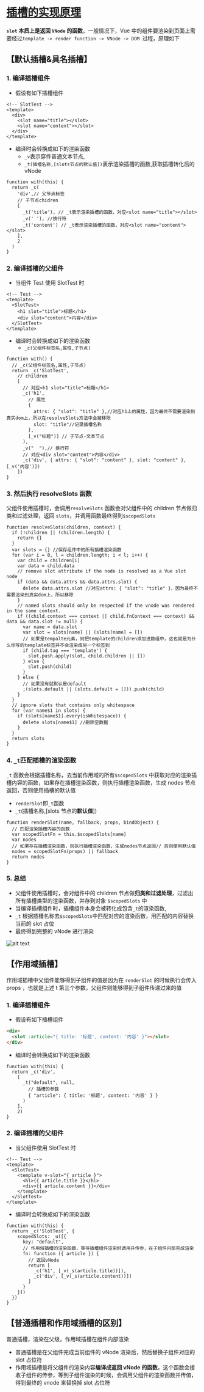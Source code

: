 # [插槽的实现原理](https://www.bilibili.com/video/BV1YM411w7Zc?spm_id_from=333.788.videopod.episodes&vd_source=9d75580d0b23d1137d56e03a996ac726&p=29)

**`slot` 本质上是返回 `VNode` 的函数**，一般情况下，Vue 中的组件要渲染到页面上需要经过`template -> render function -> VNode -> DOM `过程，原理如下

## 【默认插槽&具名插槽】

<!-- ![alt text](image.png) -->

### 1. 编译插槽组件

- 假设有如下插槽组件

```vue
<!-- SlotTest -->
<template>
  <div>
    <slot name="title"></slot>
    <slot name="content"></slot>
  </div>
</template>
```

- 编译时会转换成如下的渲染函数
  - `_v`表示穿件普通文本节点,
  - `_t(插槽名称,[slots节点的默认值])`表示渲染插槽的函数,获取插槽转化后的 vNode

```js{6,7,8}
function with(this) {
  return _c(
    'div',// 父节点标签
    // 子节点chidren
    [
      _t('title'), // _t表示渲染插槽的函数，对应<slot name="title"></slot>
      _v(' '), //换行符
      _t('content') // _t表示渲染插槽的函数，对应<slot name="content"></slot>
    ],
    2
  )
}

```

<!-- ![alt text](image-6.png) -->

### 2. 编译插槽的父组件

- 当组件 Test 使用 SlotTest 时

```vue{3,4}
<!-- Test -->
<template>
  <SlotTest>
    <h1 slot="title">标題</h1>
    <div slot="content">内容</div>
  </SlotTest>
</template>
```

- 编译时会转换成如下的渲染函数
  - `_c(父组件标签名,属性,子节点)`

```js{10,11,17}
function with() {
  // _c(父组件标签名,属性,子节点)
  return _c('SlotTest',
    // children
    [
      // 对应<h1 slot="title">标題</h1>
      _c('h1',
        // 属性
        {
          attrs: { "slot": "title" },//对应h1上的属性，因为最终不需要渲染到真实dom上，所以在resolveSlots方法中会被移除
          slot: "title"//记录插槽名称
        },
        [_v("标题")] // 子节点-文本节点
      ),
      _v("  "),// 换行符
      // 对应<div slot="content">内容</div>
      _c('div', { attrs: { "slot": "content" }, slot: "content" }, [_v('内容')])
    ])
}
```

### 3. 然后执行 resolveSlots 函数

父组件使用插槽时，会调用`resolveSlots` 函数会对父组件中的 children 节点做归类和过滤处理，返回 `slots`，并调用函数最终得到`$scopedSlots`

```js{5,11,17,18,19,25,34}
function resolveSlots(children, context) {
  if (!children || !children.length) {
    return {}
  }
  var slots = {} //保存组件中的所有插槽渲染函数
  for (var i = 0, l = children.length; i < l; i++) {
    var child = children[i]
    var data = child.data
    // remove slot attribute if the node is resolved as a Vue slot node
    if (data && data.attrs && data.attrs.slot) {
      delete data.attrs.slot //对应attrs: { "slot": "title" }，因为最终不需要渲染到真实dom上，所以移除
    }
    // named slots should only be respected if the vnode was rendered in the same context.
    if ((child.context === context || child.fnContext === context) && data && data.slot != null) {
      var name = data.slot
      var slot = slots[name] || (slots[name] = [])
      // 如果是tempalte元素，则把template的children添加进数组中，这也就是为什么你写的template标签并不会渲染成另一个标签到
      if (child.tag === 'template') {
        slot.push.apply(slot, child.children || [])
      } else {
        slot.push(child)
      }
    } else {
      // 如果没有就默认是default
      ;(slots.default || (slots.default = [])).push(child)
    }
  }
  // ignore slots that contains only whitespace
  for (var name$1 in slots) {
    if (slots[name$1].every(isWhitespace)) {
      delete slots[name$1] //删除空数据
    }
  }
  return slots
}
```

### 4. `_t`匹配插槽的渲染函数

`_t` 函数会根据插槽名称，去当前作用域的所有`$scopedSlots` 中获取对应的渲染插槽内容的函数，如果存在插槽渲染函数，则执行插槽渲染函数，生成 nodes 节点返回，否则使用插槽的默认值

- `renderSlot`即`_t`函数
- `_t`(插槽名称,[slots 节点的**默认值**])

```js{3,6}
function renderSlot(name, fallback, props, bindObject) {
  // 匹配渲染插槽内容的函数
  var scopedSlotFn = this.$scopedSlots[name]
  var nodes
  // 如果存在插槽渲染函数，则执行插槽渲染函数，生成nodes节点返回// 否则使用默认值
  nodes = scopedSlotFn(props) || fallback
  return nodes
}
```

### 5. 总结

- 父组件使用插槽时，会对组件中的 children 节点做**归类和过滤处理**，过滤出所有插槽类型的渲染函数，并存到对象 `$scopedSlots` 中
- 当编译插槽组件时，插槽组件本身会被转化成包含`_t`的渲染函数,
- `_t` 根据插槽名称去`$scopedSlots`中匹配对应的渲染函数，用匹配的内容替换当前的 slot 占位
- 最终得到完整的 vNode 进行渲染

![alt text](image-7.png)

## 【作用域插槽】

作用域插槽中父组件能够得到子组件的值是因为在 `renderSlot` 的时候执行会传入 props ，也就是上述 t 第三个参数，父组件则能够得到子组件传递过来的值

### 1. 编译插槽组件

- 假设有如下插槽组件

```html
<div>
  <slot :article="{ title: '标题', content: '内容' }"></slot>
</div>
```

- 编译时会转换成如下的渲染函数

```js{6}
function with(this) {
  return _c('div',
    [
      _t("default", null,
        // 插槽的参数
        { "article": { title: '标题', content: '内容' } }
      )
    ],
    2)
}
```

### 2. 编译插槽的父组件

- 当父组件使用 SlotTest 时

```vue{4}
<!-- Test -->
<template>
  <SlotTest>
    <template v-slot="{ article }">
      <hl>{{ article.title }}</hl>
      <div>{{ article.content }}</div>
    </template>
  </SlotTest>
</template>
```

- 编译时会转换成如下的渲染函数

```js{6,7}
function with(this) {
  return _c('SlotTest', {
    scopedSlots: _u([{
      key: "default",
      // 作用域插槽的渲染函数，等待插槽组件渲染时调用并传参，在子组件内部完成渲染
      fn: function ({ article }) {
        // 返回vNode
        return [
          _c('h1', [_v(_s(article.title))]),
          _c('div', [_v(_s(article.content))])
        ]
      }
    }])
  })
}
```

## 【普通插槽和作用域插槽的区别】

普通插槽，渲染在父级，作用域插槽在组件内部渲染

- 普通插槽是在父组件完成当前组件的 vNode 渲染后，然后替换子组件对应的 slot 占位符
- 作用域插槽是将父组件的渲染内容**编译成返回 vNode 的函数**，这个函数会接收子组件的传参，等到子组件渲染的时候，会调用父组件的渲染函数并传值，得到最终的 vnode 来替换掉 slot 占位符
